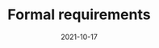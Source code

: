 ---
title: Formal requirements
excerpt: Participation, reading responses, presentation, and project.
date: 2021-10-17
icon:
  type: fa
  name: fa-info-circle
color: purple
sections:
  - /reqs/grade
  - /reqs/part
  - /reqs/reading
  - /reqs/pres
  - /reqs/proj
---